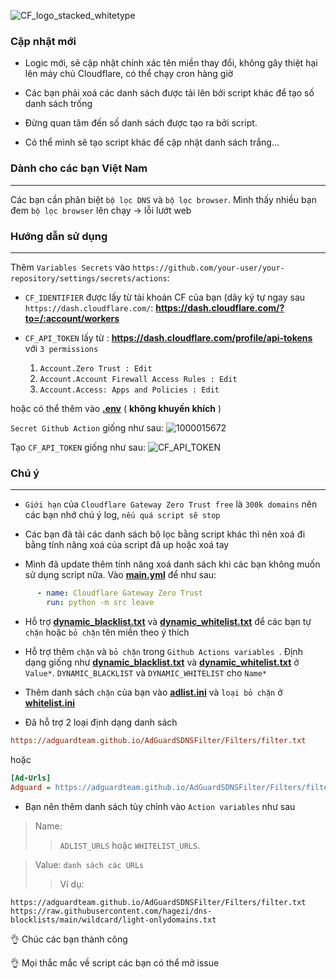 ![CF_logo_stacked_whitetype](https://github.com/luxysiv/Cloudflare-Gateway-Pihole/assets/46205571/b8b7b12b-2fd8-4978-8e3c-2472a4167acb)

### Cập nhật mới

* Logic mới, sẽ cập nhật chính xác tên miền thay đổi, không gây thiệt hại lên máy chủ Cloudflare, có thể chạy cron hàng giờ

* Các bạn phải xoá các danh sách được tải lên bởi script khác để tạo số danh sách trống

* Đừng quan tâm đến số danh sách được tạo ra bởi script.

* Có thể mình sẽ tạo script khác để cập nhật danh sách trắng...

### Dành cho các bạn Việt Nam
---
Các bạn cần phân biệt `bộ lọc DNS` và `bộ lọc browser`. Mình thấy nhiều bạn đem `bộ lọc browser` lên chạy -> lỗi lướt web

### Hướng dẫn sử dụng
---
Thêm `Variables Secrets` vào 
`https://github.com/your-user/your-repository/settings/secrets/actions`:

* `CF_IDENTIFIER` được lấy từ tài khoản CF của bạn (dãy ký tự ngay sau `https://dash.cloudflare.com/`: **https://dash.cloudflare.com/?to=/:account/workers**

* `CF_API_TOKEN` lấy từ : **https://dash.cloudflare.com/profile/api-tokens** với `3 permissions`
   1. `Account.Zero Trust : Edit` 
   2. `Account.Account Firewall Access Rules : Edit`
   3. `Account.Access: Apps and Policies : Edit`

hoặc có thể thêm vào **[.env](../.env)** ( **không khuyến khích** )

`Secret Github Action` giống như sau:
![1000015672](https://github.com/luxysiv/Cloudflare-Gateway-Pihole/assets/46205571/6bd7f41d-0ca5-4944-95d3-d41dfd913c60)

Tạo `CF_API_TOKEN` giống như sau:
![CF_API_TOKEN](https://github.com/luxysiv/Cloudflare-Gateway-Pihole/assets/46205571/a5b90438-26cc-49ae-9a55-5409a90b683f)

### Chú ý  
---
* `Giới hạn` của `Cloudflare Gateway Zero Trust free` là `300k domains` nên các bạn nhớ chú ý log, `nếu quá script sẽ stop`

* Các bạn đã tải các danh sách bộ lọc bằng script khác thì nên xoá đi bằng tính năng xoá của script đã up hoặc xoá tay

* Mình đã update thêm tính năng xoá danh sách khi các bạn không muốn sử dụng script nữa. Vào **[main.yml](../.github/workflows/main.yml)** để như sau:

```yml
      - name: Cloudflare Gateway Zero Trust 
        run: python -m src leave
```

* Hỗ trợ **[dynamic_blacklist.txt](../lists/dynamic_blacklist.txt)** và **[dynamic_whitelist.txt](../lists/dynamic_whitelist.txt)** để các bạn tự `chặn` hoặc `bỏ chặn` tên miền theo ý thích

* Hỗ trợ thêm `chặn` và `bỏ chặn` trong `Github Actions variables `. Định dạng giống như **[dynamic_blacklist.txt](../lists/dynamic_blacklist.txt)** và **[dynamic_whitelist.txt](../lists/dynamic_whitelist.txt)** ở `Value*`. `DYNAMIC_BLACKLIST` và `DYNAMIC_WHITELIST` cho `Name*`

* Thêm danh sách `chặn` của bạn vào **[adlist.ini](../lists/adlist.ini)** và `loại bỏ chặn` ở **[whitelist.ini](../lists/whitelist.ini)**

* Đã hỗ trợ 2 loại định dạng danh sách 

```ini
https://adguardteam.github.io/AdGuardSDNSFilter/Filters/filter.txt
```
hoặc
```ini
[Ad-Urls]
Adguard = https://adguardteam.github.io/AdGuardSDNSFilter/Filters/filter.txt
```
* Bạn nên thêm danh sách tùy chỉnh vào `Action variables` như sau
> Name:
  >> `ADLIST_URLS` hoặc `WHITELIST_URLS`.

  > Value: `danh sách các URLs`
  >> Ví dụ:
  ```text
  https://adguardteam.github.io/AdGuardSDNSFilter/Filters/filter.txt
  https://raw.githubusercontent.com/hagezi/dns-blocklists/main/wildcard/light-onlydomains.txt
  ```

👌 Chúc các bạn thành công 

👌 Mọi thắc mắc về script các bạn có thể mở issue
